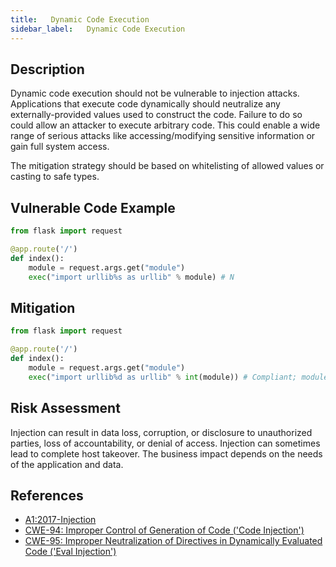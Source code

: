 ```yaml
---
title:   Dynamic Code Execution
sidebar_label:   Dynamic Code Execution
---
```




## Description
Dynamic code execution should not be vulnerable to injection attacks. Applications that execute code dynamically should neutralize any externally-provided values used to construct the code. Failure to do so could allow an attacker to execute arbitrary code. This could enable a wide range of serious attacks like accessing/modifying sensitive information or gain full system access.

The mitigation strategy should be based on whitelisting of allowed values or casting to safe types.


## Vulnerable Code Example

```python
from flask import request

@app.route('/')
def index():
    module = request.args.get("module")
    exec("import urllib%s as urllib" % module) # N
```


## Mitigation

```python
from flask import request

@app.route('/')
def index():
    module = request.args.get("module")
    exec("import urllib%d as urllib" % int(module)) # Compliant; module is safely cast to an integer
```

## Risk Assessment
Injection can result in data loss, corruption, or disclosure to unauthorized parties, loss of accountability, or denial of access. Injection can sometimes lead to complete host takeover.
The business impact depends on the needs of the application and data.


## References
* [A1:2017-Injection]
* [CWE-94: Improper Control of Generation of Code ('Code Injection')]
* [CWE-95: Improper Neutralization of Directives in Dynamically Evaluated Code ('Eval Injection')]



[A1:2017-Injection]:https://owasp.org/www-project-top-ten/2017/A1_2017-Injection.html
[CWE-94: Improper Control of Generation of Code ('Code Injection')]:https://cwe.mitre.org/data/definitions/94.html
[CWE-95: Improper Neutralization of Directives in Dynamically Evaluated Code ('Eval Injection')]:https://cwe.mitre.org/data/definitions/95.html
